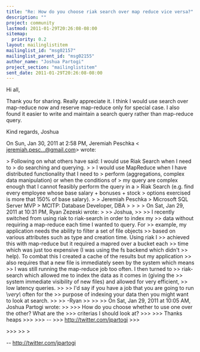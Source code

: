 ```yaml
---
title: "Re: How do you choose riak search over map reduce vice versa?"
description: ""
project: community
lastmod: 2011-01-29T20:26:08-08:00
sitemap:
  priority: 0.2
layout: mailinglistitem
mailinglist_id: "msg02157"
mailinglist_parent_id: "msg02155"
author_name: "Joshua Partogi"
project_section: "mailinglistitem"
sent_date: 2011-01-29T20:26:08-08:00
---
```



Hi all,

Thank you for sharing. Really appreciate it. I think I would use search over
map-reduce now and reserve map-reduce only for special case. I also found it
easier to write and maintain a search query rather than map-reduce query.

Kind regards,
Joshua

On Sun, Jan 30, 2011 at 2:58 PM, Jeremiah Peschka &lt;
jeremiah.pesc...@gmail.com&gt; wrote:

&gt; Following on what others have said: I would use Riak Search when I need to
&gt; do searching and querying.
&gt;
&gt; I would use MapReduce when I have distributed functionality that I need to
&gt; perform (aggregations, complex data manipulation) or when the conditions of
&gt; my query are complex enough that I cannot feasibly perform the query in a
&gt; Riak Search (e.g. find every employee whose base salary + bonuses + stock
&gt; options exercised is more that 150% of base salary).
&gt;
&gt; Jeremiah Peschka
&gt; Microsoft SQL Server MVP
&gt; MCITP: Database Developer, DBA
&gt;
&gt;
&gt;
&gt; On Sat, Jan 29, 2011 at 10:31 PM, Ryan Zezeski  wrote:
&gt;
&gt;&gt; Joshua,
&gt;&gt;
&gt;&gt; I recently switched from using riak to riak-search in order to index my
&gt;&gt; data without requiring a map-reduce each time I wanted to query. For
&gt;&gt; example, my application needs the ability to filter a set of file objects
&gt;&gt; based on various attributes such as type and creation time. Using riak I
&gt;&gt; achieved this with map-reduce but it required a mapred over a bucket each
&gt;&gt; time which was just too expensive (I was using the fs backend which didn't
&gt;&gt; help). To combat this I created a cache of the results but my application
&gt;&gt; also requires that a new file is immediately seen by the system which means
&gt;&gt; I was still running the map-reduce job too often. I then turned to
&gt;&gt; riak-search which allowed me to index the data as it comes in (giving the
&gt;&gt; system immediate visibility of new files) and allowed for very efficient,
&gt;&gt; low latency queries.
&gt;&gt;
&gt;&gt; I'd say if you have a job that you are going to run \\_very\\_ often for the
&gt;&gt; purpose of indexing your data then you might want to look at search.
&gt;&gt;
&gt;&gt; -Ryan
&gt;&gt;
&gt;&gt;
&gt;&gt; On Sat, Jan 29, 2011 at 10:05 AM, Joshua Partogi wrote:
&gt;&gt;
&gt;&gt;&gt; How do you choose whether to use one over the other? What are the
&gt;&gt;&gt; criterias I should look at?
&gt;&gt;&gt;
&gt;&gt;&gt; Thanks heaps
&gt;&gt;&gt;
&gt;&gt;&gt; --
&gt;&gt;&gt; http://twitter.com/jpartogi 
&gt;&gt;&gt;

&gt;&gt;&gt;
&gt;&gt;
&gt;

-- 
http://twitter.com/jpartogi 
